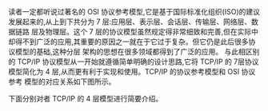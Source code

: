 读者一定都听说过著名的 OSI 协议参考模型,它是基于国际标准化组织(ISO)的建议发展起来的,从上到下共分为 7 层:应用层、表示层、会话层、传输层、网络层、数据链路
层及物理层。这个 7 层的协议模型虽然规定得非常细致和完善,但在实际中却得不到广泛的应用,其重要的原因之一就在于它过于复杂。但它仍是此后很多协议模型的基础,这种分层
架构的思想在很多领域都得到了广泛的应用。
与此相区别的 TCP/IP 协议模型从一开始就遵循简单明确的设计思路,它将 TCP/IP 的 7层协议模型简化为 4 层,从而更有利于实现和使用。TCP/IP 的协议参考模型和 OSI 协议参考
模型的对应关系如下图所示。

下面分别对者 TCP/IP 的 4 层模型进行简要介绍。

